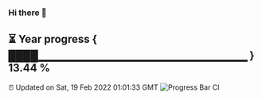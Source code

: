 ### Hi there 👋
⏳ Year progress { ████▁▁▁▁▁▁▁▁▁▁▁▁▁▁▁▁▁▁▁▁▁▁▁▁▁▁ } 13.44 %
---
⏰ Updated on Sat, 19 Feb 2022 01:01:33 GMT
![Progress Bar CI](https://github.com/liununu/liununu/workflows/Progress%20Bar%20CI/badge.svg)
